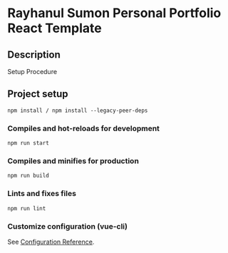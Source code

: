 # Rayhanul Sumon Personal Portfolio React Template

## Description

Setup Procedure 
 
## Project setup

```
npm install / npm install --legacy-peer-deps 
``` 

### Compiles and hot-reloads for development

```
npm run start 
```

### Compiles and minifies for production

```
npm run build   
```   
 
### Lints and fixes files 

```
npm run lint
```

### Customize configuration (vue-cli)

See [Configuration Reference](https://cli.vuejs.org/config/).
